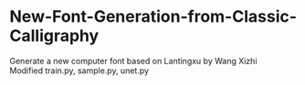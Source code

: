 # New-Font-Generation-from-Classic-Calligraphy
Generate a new computer font based on Lantingxu by Wang Xizhi <br>
Modified train.py, sample.py, unet.py
